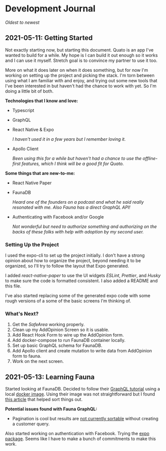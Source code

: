 # Development Journal
_Oldest to newest_
## 2021-05-11: Getting Started
Not exactly starting now, but starting this document. Quato is an app I've wanted to build for a while. My hope is I can build it out enough so it works and I can use it myself. Stretch goal is to convince my partner to use it too. 

More on what it does later on when it does something, but for now I'm working on setting up the project and picking the stack. I'm torn between using what I am familiar with and enjoy, and trying out some new tools that I've been interested in but haven't had the chance to work with yet. So I'm doing a little bit of both. 

__Technologies that I know and love:__

* Typescript
* GraphQL
* React Native & Expo

     _I haven't used it in a few years but I remember loving it._
* Apollo Client
    
    _Been using this for a while but haven't had a chance to use the offline-first features, which I think will be a good fit for Quato._

__Some things that are new-to-me:__
* React Native Paper
* FaunaDB
    
    _Heard one of the founders on a podcast and what he said really resonated with me. Also Fauna has a direct GraphQL API!_
* Authenticating with Facebook and/or Google

    _Not wonderful but need to authorize something and authorizing on the backs of these folks with help with adoption by my second user._

### Setting Up the Project
I used the expo-cli to set up the project initially. I don't have a strong opinion about how to organize the project, beyond needing it to be organized, so I'll try to follow the layout that Expo generated.

I added _react-native-paper_ to use the UI widgets _ESLint_, _Prettier_, and _Husky_ to make sure the code is formatted consistent. I also added a README and this file.

I've also started replacing some of the generated expo code with some rough versions of a some of the basic screens I'm thinking of.

### What's Next?
1. Get the _SafeArea_ working properly.
1. Clean up my AddOpinion Screen so it is usable.
1. Add React Hook Form to wire up the AddOpinion form.
1. Add docker-compose to run FaunaDB container locally.
1. Set up basic GraphQL schema for FaunaDB.
1. Add Apollo client and create mutation to write data from AddOpinion form to fauna.
1. Work on the next screen.

## 2021-05-13: Learning Fauna
Started looking at FaunaDB. Decided to follow their [GraphQL tutorial](https://docs.fauna.com/fauna/current/tutorials/graphql/quick_start) using a local [docker image](https://docs.fauna.com/fauna/current/integrations/dev). Using their image was not straightforward but I found [this article](https://dev.to/englishcraig/how-to-set-up-faunadb-for-local-development-5ha7) that helped sort things out.

__Potential issues found with Fauna GraphQL:__
* Pagination is cool but results are [not currently sortable](https://forums.fauna.com/t/how-to-sort-graphql-query-results/372) without creating a customer query.

Also started working on authentication with Facebook. Trying the [expo package](https://docs.expo.io/versions/latest/sdk/facebook/).
Seems like I have to make a bunch of commitments to make this work.